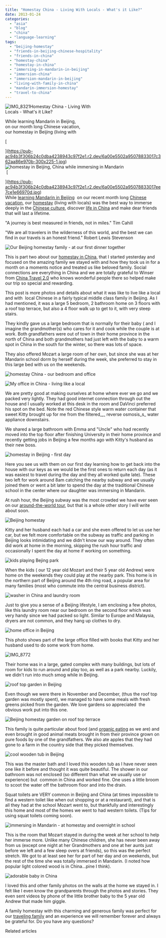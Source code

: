 ```yaml
---
title: "Homestay China - Living With Locals - What's it Like?"
date: 2013-01-24
categories: 
  - "asia"
  - "blog"
  - "china"
  - "language-learning"
tags: 
  - "beijing-homestay"
  - "friends-in-beijing-chinese-hospitality"
  - "friends-in-china"
  - "homestay-china"
  - "homestay-in-china"
  - "immersing-in-mandarin-in-beijing"
  - "immersion-china"
  - "immersion-mandarin-in-beijing"
  - "living-with-family-in-china"
  - "mandarin-immersion-homestay"
  - "travel-to-china"
---
```


![IMG_8321](https://pub-ac94b3f306b24c0dba4238943c97f2e1.r2.dev/6a00e5502a95078833017ee7cea00b970d.jpg)Homestay China - Living With  
Locals - What's it Like?  
  
While learning Mandarin in Beijing,  
on our month long Chinese vacation,  
our homestay in Beijing (living with

<!--more-->[  
  
  
  
  
  
  
  
  
  
  
  
  
](https://pub-ac94b3f306b24c0dba4238943c97f2e1.r2.dev/6a00e5502a95078833017c362aa86e970b-300x225-1.jpg)  ![homestay in Beijing, China while immersing in Mandarin](https://pub-ac94b3f306b24c0dba4238943c97f2e1.r2.dev/6a00e5502a95078833017c3633bb45970b.jpg)  
 [  
  
  
  
](https://pub-ac94b3f306b24c0dba4238943c97f2e1.r2.dev/6a00e5502a95078833017ee7ce1e66970d.jpg)  
While [learning Mandarin in Beijing](https://pub-ac94b3f306b24c0dba4238943c97f2e1.r2.dev/2012/11/mandarin-immersion-in-china.html "learning Mandarin in Beijing, China")  on our recent month long [Chinese vacation](https://pub-ac94b3f306b24c0dba4238943c97f2e1.r2.dev/2012/12/china-family-vacation-beauty-love-joy-.html "China family vacation"), our [homestay](https://pub-ac94b3f306b24c0dba4238943c97f2e1.r2.dev/2013/01/best-homestay-living-with-a-family-in-china.html "homestay in Beijing, China") (living with locals) was the best way to immerse deeply in the [Chinese culture](https://pub-ac94b3f306b24c0dba4238943c97f2e1.r2.dev/2012/12/confusius-temple-in-beijing-and-tcm-tourism.html "Chinese traditional culture"), discover [life in China](https://pub-ac94b3f306b24c0dba4238943c97f2e1.r2.dev/2012/11/life-in-china.html "life in china") and make dear friends that will last a lifetime.  
  
"A journey is best measured in friends, not in miles." Tim Cahill  
  
"We are all travelers in the wilderness of this world, and the best we can find in our travels is an honest friend." Robert Lewis Stevenson  
  
  
![Our Beijing homestay family - at our first dinner together](https://pub-ac94b3f306b24c0dba4238943c97f2e1.r2.dev/6a00e5502a95078833017c3633bf2f970b.jpg)  
  
This is part two about our [homestay in China](https://pub-ac94b3f306b24c0dba4238943c97f2e1.r2.dev/2013/01/best-homestay-living-with-a-family-in-china.html "homestay in China"), that I started yesterday and focused on the amazing family we stayed with and how they took us in for a month on a moments notice and treated us like beloved family. Social connections are everything in China and we are totally grateful to Winser from [China Travel 2.0](http://www.chinatravel20.com/ "China travel ") who knows wonderful people there so helped make our trip so special and rewarding.  
  
This post is more photos and details about what it was like to live like a local and with  local Chinese in a fairly typical middle class family in Beijing. As I had mentioned, it was a large 5 bedroom, 2 bathroom home on 3 floors with a roof top terrace, but also a 4 floor walk up to get to it, with very steep stairs.  
  
They kindly gave us a large bedroom that is normally for their baby ( and I imagine the grandmother(s) who cares for it and cook while the couple is at work. Both grandfathers were out of town in their home province in the north of China and both grandmothers had just left with the baby to a warm spot in China in the south for the winter, so there was lots of space.  
  
They also offered Mozart a large room of her own, but since she was at her Mandarin school dorm by herself during the week, she preferred to stay in this large bed with us on the weekends.  
  
  
![homestay China - our bedroom and office](https://pub-ac94b3f306b24c0dba4238943c97f2e1.r2.dev/6a00e5502a95078833017ee7d5a518970d.jpg)  
  
  
![My office in China - living like a local](https://pub-ac94b3f306b24c0dba4238943c97f2e1.r2.dev/6a00e5502a95078833017c36325932970b.jpg)  
  
We are pretty good at making ourselves at home where ever we go and we packed very lightly. They had good internet connection through out the house and I usually worked at this desk in the room and DaVinci preferred his spot on the bed. Note the red Chinese style warm water container that sweet Kitty brought up for me from the filtered_,_ reverse osmosis_s_ water appliance downstairs.  
  
We shared a large bathroom with Emma and "Uncle" who had recently moved into the top floor after finishing University in their home province and recently getting jobs in Beijing a few months ago with Kitty's husband as their new boss.  
  
![homestay in Beijing - first day](https://pub-ac94b3f306b24c0dba4238943c97f2e1.r2.dev/6a00e5502a95078833017ee7d71c72970d.jpg)  
  
Here you see us with them on our first day learning how to get back into the house with our keys as we would be the first ones to return each day (as it was easiest to travel during the day and they all worked quite late). These two left for work around 8am catching the nearby subway and we usually joined them or went a bit later to spend the day at the traditional Chinese school in the center where our daughter was immersing in Mandarin.  
  
At rush hour, the Beijing subway was the most crowded we have ever seen on our [around-the-world tour](https://pub-ac94b3f306b24c0dba4238943c97f2e1.r2.dev/2012/12/around-the-world-family-travel.html#more "around the world family travel"), but that is a whole other story I will write about soon.  
  
  
  
  
![Beijing homestay](https://pub-ac94b3f306b24c0dba4238943c97f2e1.r2.dev/6a00e5502a95078833017ee7d6bec0970d.jpg)  
  
Kitty and her husband each had a car and she even offered to let us use her car, but we felt more comfortable on the subway as traffic and parking in Beijing looks intimidating and we didn't know our way around. They often did work at home in the morning, skipping the rush hour traffic and occasionally I spent the day at home if working on something.  
  
![kids playing Bejing park](https://pub-ac94b3f306b24c0dba4238943c97f2e1.r2.dev/6a00e5502a95078833017d40628ece970c.jpg)  
  
When the kids ( our 12 year old Mozart and their 5 year old Andrew) were home on the weekends they could play at the nearby park. This home is in the northern part of Beijing around the 4th ring road, a popular area for many families (most who commute into the central business district).  
  
![washer in China and laundry room](https://pub-ac94b3f306b24c0dba4238943c97f2e1.r2.dev/6a00e5502a95078833017c36337718970b.jpg)  
  
Just to give you a sense of a Beijing lifestyle, I am enclosing a few photos, like this laundry room near our bedroom on the second floor which was very handy since we had packed so light. Similar to Europe and Malaysia, dryers are not common, and they hang up clothes to dry.  
  
![home office in Beijing](https://pub-ac94b3f306b24c0dba4238943c97f2e1.r2.dev/6a00e5502a95078833017ee7d6c3fc970d.jpg)  
  
This photo shows part of the large office filled with books that Kitty and her husband used to do some work from home.  
  
  
![IMG_8772](https://pub-ac94b3f306b24c0dba4238943c97f2e1.r2.dev/6a00e5502a95078833017c36337d84970b.jpg)  
  
Their home was in a large, gated complex with many buildings, but lots of room for kids to run around and play too, as well as a park nearby. Luckily, we didn't run into much smog while in Beijing.  
  
  
![roof top garden in Beijing](https://pub-ac94b3f306b24c0dba4238943c97f2e1.r2.dev/6a00e5502a95078833017d406293e9970c.jpg)  
  
Even though we were there in November and December, (thus the roof top garden was mostly spent), we managed to have some meals with fresh greens picked from the garden. We love gardens so appreciated  the obvious work put into this one.  
  
![Beijing homestay garden on roof top terrace](https://pub-ac94b3f306b24c0dba4238943c97f2e1.r2.dev/6a00e5502a95078833017d40629585970c.jpg)  
  
This family is quite particular about food (and [organic eating](https://pub-ac94b3f306b24c0dba4238943c97f2e1.r2.dev/2012/04/health-organic-raw-foods-and-travel.html "organic eating") as we are) and even brought in good animal meats brought in from their province grown on pure foods by one of the grandfathers. We also ate apples that they had gone to a farm in the country side that they picked themselves.  
  
![cool wooden tub in Beijing](https://pub-ac94b3f306b24c0dba4238943c97f2e1.r2.dev/6a00e5502a95078833017d40629821970c.jpg)  
  
This was the master bath and I loved this wooden tub as I have never seen one like it before and thought it was quite beautiful. The shower in our bathroom was not enclosed (so different than what we usually use or experience) but  common in China and worked fine. One uses a little broom to scoot the water off the bathroom floor and into the drain.  
  
Squat toilets are VERY common in Beijing and China (at times impossible to find a western toilet like when out shopping or at a restaurant), and that is all they had at the school Mozart went to, but thankfully and interestingly this home and most of the homes we went to had western toilets. (Tips for using squat toilets coming soon).  
  
![immersing in Mandarin - at homestay and overnight in school](https://pub-ac94b3f306b24c0dba4238943c97f2e1.r2.dev/6a00e5502a95078833017d40629ba9970c.jpg)  
  
This is the room that Mozart stayed in during the week at her school to help her immerse more. Unlike many Chinese children, she has never been away from us (except one night at her Grandmothers and one at her aunts just before we left and a few sleep overs at friends), so this was the perfect stretch. We got to at least see her for part of her day and on weekends, but the rest of the time she was totally immersed in Mandarin. (I noted how popular light colored wood is in China...pine I think).  
  
  
![adorable baby in China](https://pub-ac94b3f306b24c0dba4238943c97f2e1.r2.dev/6a00e5502a95078833017ee7d6cb79970d.jpg)  
  
I loved this and other family photos on the walls at the home we stayed in. I felt like I even know the grandparents through the photos and stories. They even sent videos by phone of the little brother baby to the 5 year old Andrew that made him giggle.  
  
A family homestay with this charming and generous family was perfect for our [traveling family](https://pub-ac94b3f306b24c0dba4238943c97f2e1.r2.dev/2009/04/how-to-travel-the-world-as-a-digital-nomad-family.html "traveling family") and an experience we will remember forever and always be grateful for. Do you have any questions?  
  

Related articles

